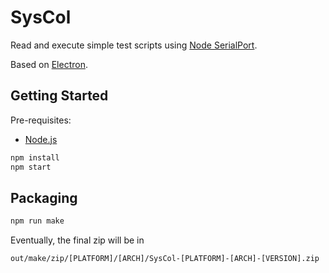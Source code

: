 # SysCol

Read and execute simple test scripts using [Node SerialPort](https://serialport.io).

Based on [Electron](https://www.electronjs.org).

## Getting Started

Pre-requisites:

- [Node.js](https://nodejs.org/)

```bash
npm install
npm start
```

## Packaging

```bash
npm run make
```

Eventually, the final zip will be in

`out/make/zip/[PLATFORM]/[ARCH]/SysCol-[PLATFORM]-[ARCH]-[VERSION].zip`
